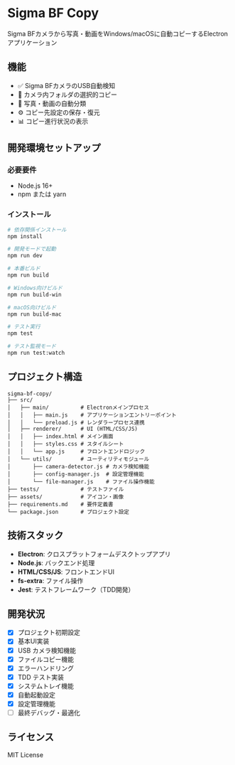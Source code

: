 # Sigma BF Copy

Sigma BFカメラから写真・動画をWindows/macOSに自動コピーするElectronアプリケーション

## 機能

- ✅ Sigma BFカメラのUSB自動検知
- 📁 カメラ内フォルダの選択的コピー  
- 🔄 写真・動画の自動分類
- ⚙️ コピー先設定の保存・復元
- 📊 コピー進行状況の表示

## 開発環境セットアップ

### 必要要件
- Node.js 16+
- npm または yarn

### インストール

```bash
# 依存関係インストール
npm install

# 開発モードで起動
npm run dev

# 本番ビルド
npm run build

# Windows向けビルド
npm run build-win

# macOS向けビルド  
npm run build-mac

# テスト実行
npm test

# テスト監視モード
npm run test:watch
```

## プロジェクト構造

```
sigma-bf-copy/
├── src/
│   ├── main/          # Electronメインプロセス
│   │   ├── main.js    # アプリケーションエントリーポイント
│   │   └── preload.js # レンダラープロセス連携
│   ├── renderer/      # UI (HTML/CSS/JS)
│   │   ├── index.html # メイン画面
│   │   ├── styles.css # スタイルシート  
│   │   └── app.js     # フロントエンドロジック
│   └── utils/         # ユーティリティモジュール
│       ├── camera-detector.js # カメラ検知機能
│       ├── config-manager.js  # 設定管理機能
│       └── file-manager.js    # ファイル操作機能
├── tests/             # テストファイル
├── assets/            # アイコン・画像
├── requirements.md    # 要件定義書
└── package.json       # プロジェクト設定
```

## 技術スタック

- **Electron**: クロスプラットフォームデスクトップアプリ
- **Node.js**: バックエンド処理
- **HTML/CSS/JS**: フロントエンドUI
- **fs-extra**: ファイル操作
- **Jest**: テストフレームワーク（TDD開発）

## 開発状況

- [x] プロジェクト初期設定
- [x] 基本UI実装  
- [x] USB カメラ検知機能
- [x] ファイルコピー機能
- [x] エラーハンドリング
- [x] TDD テスト実装
- [x] システムトレイ機能
- [x] 自動起動設定
- [x] 設定管理機能
- [ ] 最終デバッグ・最適化

## ライセンス

MIT License